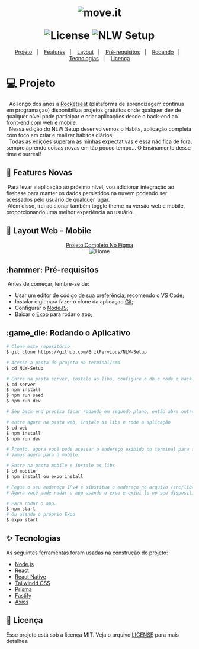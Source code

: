 <h1 align="center">
  <img alt="move.it" title="move.it" src="https://user-images.githubusercontent.com/51729214/214289670-1cb70616-df21-4642-adf5-04a0a67dc6b9.png" />
  <p></p>
  <img alt="License" src="https://img.shields.io/static/v1?label=License&message=MIT&color=6D28D9&labelColor=27272A" />
  <img alt="NLW Setup" src="https://img.shields.io/static/v1?label=NLW%20Setup&message=5.0&color=6D28D9&labelColor=27272A" />
</h1>

<p align="center">
  <a href="#title">Projeto</a>&nbsp;&nbsp;&nbsp;|&nbsp;&nbsp;&nbsp; 
  <a href="#features">Features</a>&nbsp;&nbsp;&nbsp;|&nbsp;&nbsp;&nbsp; 
  <a href="#preview">Layout</a>&nbsp;&nbsp;&nbsp;|&nbsp;&nbsp;&nbsp;
  <a href="#requirements">Pré-requisitos</a>&nbsp;&nbsp;&nbsp;|&nbsp;&nbsp;&nbsp;
  <a href="#running">Rodando</a>&nbsp;&nbsp;&nbsp;|&nbsp;&nbsp;&nbsp;
  <a href="#technologies">Tecnologias</a>&nbsp;&nbsp;&nbsp;|&nbsp;&nbsp;&nbsp; 
  <a href="#license">Licença</a>
</p>

<h1 id="title">💻 Projeto</h1>

<p>&nbsp;&nbsp;Ao longo dos anos a <a href="https://www.rocketseat.com.br/">Rocketseat</a> (plataforma de aprendizagem contínua em programaçao) disponibiliza projetos 
  gratuitos onde qualquer dev de qualquer nível pode participar e criar aplicações desde o back-end ao front-end com web e mobile.<br>
  &nbsp;&nbsp;Nessa edição do NLW Setup desenvolvemos o Habits, aplicação completa com foco em criar e realizar hábitos diários.<br>
  &nbsp;&nbsp;Todas as edições superam as minhas expectativas e essa não fica de fora, sempre aprendo coisas novas em tão pouco tempo... 
  O Ensinamento desse time é surreal!
</p>

<h2 id="features">🚀 Features Novas</h2>

<p>&nbsp;Para levar a aplicação ao próximo nível, vou adicionar integração ao firebase para manter os dados persistidos na nuvem podendo 
  ser acessados pelo usuário de qualquer lugar.<br>
  &nbsp;Além disso, irei adicionar também toggle theme na versão web e mobile, proporcionando uma melhor experiência ao usuário.
</p>

<h2 id="preview">🔖 Layout Web - Mobile</h2>

<div align="center">
  <a href="https://www.figma.com/file/ZlWKFKQvC4S3WuAQwBpdYk/Habits?node-id=0%3A1&t=c3ItDDl11bjEYn25-0">Projeto Completo No Figma</a>
</div>

<div align="center">
  <img alt="Home" title="Home" src="https://user-images.githubusercontent.com/51729214/214294712-4ec31a0a-ad62-4d5f-97a4-435ea39fe49f.png" />
</div>

<h2 id="requirements">:hammer: Pré-requisitos</h2>

<p>&nbsp;Antes de começar, lembre-se de:</p>
<ul>
  <li>Usar um editor de código de sua preferência, recomendo o <a href="https://code.visualstudio.com/">VS Code</a>;</li>
  <li>Instalar o git para fazer o clone da aplicaçao <a href="https://git-scm.com">Git</a>;</li>
  <li>Configurar o <a href="https://nodejs.org/pt-br/">NodeJS</a>;</li>
  <li>Baixar o <a href="https://expo.io/">Expo</a> para rodar o app;</li>
</ul>

<h2 id="running">:game_die: Rodando o Aplicativo</h2>

```bash
# Clone este repositório
$ git clone https://github.com/ErikPervious/NLW-Setup

# Acesse a pasta do projeto no terminal/cmd
$ cd NLW-Setup

# Entre na pasta server, instale as libs, configure o db e rode o back-end
$ cd server
$ npm install
$ npm run seed
$ npm run dev

# Seu back-end precisa ficar rodando em segundo plano, então abra outro terminal e vamo prosseguir.

# entre agora na pasta web, instale as libs e rode a aplicação
$ cd web
$ npm install
$ npm run dev

# Pronto, agora você pode acessar o endereço exibido no terminal para visualisar a versão web...
# Vamos agora para o mobile.

# Entre na pasta mobile e instale as libs
$ cd mobile
$ npm install ou expo install

# Pegue o seu endereço IPv4 e sibstitua o endereço no arquivo /src/lib/axios.ts em baseURL pelo seu IP.
# Agora você pode rodar o app usando o expo e exibi-lo no seu dispositivo através do ExpoGo disponível nas lojas mobile.

# Para rodar o app.
$ npm start
# Ou usando o próprio Expo
$ expo start
```

<h2 id="technologies">✨ Tecnologias</h2>

As seguintes ferramentas foram usadas na construção do projeto:

- [Node.js](https://nodejs.org/en/)
- [React](https://pt-br.reactjs.org/)
- [React Native](https://reactnative.dev/)
- [Tailwindd CSS](https://tailwindcss.com/)
- [Prisma](https://www.prisma.io/)
- [Fastify](https://www.fastify.io/)
- [Axios](https://axios-http.com/ptbr/docs/intro)

<h2 id="license">📄 Licença</h2>

Esse projeto está sob a licença MIT. Veja o arquivo [LICENSE](LICENSE) para mais detalhes.
